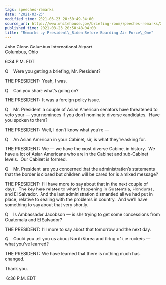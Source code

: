 ```yaml
---
tags: speeches-remarks
date: '2021-03-23'
modified_time: 2021-03-23 20:50:49-04:00
source_url: https://www.whitehouse.gov/briefing-room/speeches-remarks/2021/03/23/remarks-by-president-biden-before-boarding-air-force-one/
published_time: 2021-03-23 20:50:48-04:00
title: "Remarks by President\_Biden Before Boarding Air Force\_One"
---
```

 
John Glenn Columbus International Airport  
Columbus, Ohio 

6:34 P.M. EDT  
  
Q    Were you getting a briefing, Mr. President?  
  
THE PRESIDENT:  Yeah, I was.   
  
Q    Can you share what’s going on?  
  
THE PRESIDENT:  It was a foreign policy issue.  
  
Q    Mr. President, a couple of Asian American senators have threatened
to veto your — your nominees if you don’t nominate diverse candidates. 
Have you spoken to them?  
  
THE PRESIDENT:  Well, I don’t know what you’re —  
  
Q    An Asian American in your Cabinet, sir, is what they’re asking
for.  
  
THE PRESIDENT:  We — we have the most diverse Cabinet in history.  We
have a lot of Asian Americans who are in the Cabinet and sub-Cabinet
levels.  Our Cabinet is formed.   
  
Q    Mr. President, are you concerned that the administration’s
statements that the border is closed but children will be cared for is a
mixed message?  
  
THE PRESIDENT:  I’ll have more to say about that in the next couple of
days.  The key here relates to what’s happening in Guatemala, Honduras,
and El Salvador.  And the last administration dismantled all we had put
in place, relative to dealing with the problems in country.  And we’ll
have something to say about that very shortly.   
  
Q    Is Ambassador Jacobson — is she trying to get some concessions from
Guatemala and El Salvador?   
  
THE PRESIDENT:  I’ll more to say about that tomorrow and the next day.  
  
Q    Could you tell you us about North Korea and firing of the rockets —
what you’ve learned?  
  
THE PRESIDENT:  We have learned that there is nothing much has
changed.   
  
Thank you.  
  
 6:36 P.M. EDT   
